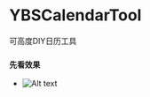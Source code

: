 # YBSCalendarTool
可高度DIY日历工具

### ````先看效果````
- ![Alt text](https://github.com/GitHubYYBS/YBSPhotoBrowser/blob/master/%E6%95%88%E6%9E%9C%E5%9B%BE.gif?raw=true)
